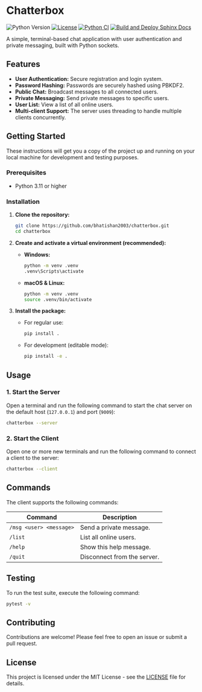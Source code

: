 # Chatterbox

![Python Version](https://img.shields.io/badge/python-3.11-blue.svg)
[![License](https://img.shields.io/github/license/bhatishan2003/chatterbox)](LICENSE)
[![Python CI](https://github.com/bhatishan2003/chatterbox/actions/workflows/python-app.yml/badge.svg)](https://github.com/bhatishan2003/chatterbox/actions/workflows/python-app.yml)
[![Build and Deploy Sphinx Docs](https://github.com/bhatishan2003/chatterbox/actions/workflows/sphinx.yml/badge.svg)](https://github.com/bhatishan2003/chatterbox/actions/workflows/sphinx.yml)

A simple, terminal-based chat application with user authentication and private messaging, built with Python sockets.

## Features

- **User Authentication:** Secure registration and login system.
- **Password Hashing:** Passwords are securely hashed using PBKDF2.
- **Public Chat:** Broadcast messages to all connected users.
- **Private Messaging:** Send private messages to specific users.
- **User List:** View a list of all online users.
- **Multi-client Support:** The server uses threading to handle multiple clients concurrently.

## Getting Started

These instructions will get you a copy of the project up and running on your local machine for development and testing purposes.

### Prerequisites

- Python 3.11 or higher

### Installation

1.  **Clone the repository:**

    ```bash
    git clone https://github.com/bhatishan2003/chatterbox.git
    cd chatterbox
    ```

2.  **Create and activate a virtual environment (recommended):**

    - **Windows:**

      ```bash
      python -m venv .venv
      .venv\Scripts\activate
      ```

    - **macOS & Linux:**
      ```bash
      python -m venv .venv
      source .venv/bin/activate
      ```

3.  **Install the package:**

    - For regular use:

      ```bash
      pip install .
      ```

    - For development (editable mode):
      ```bash
      pip install -e .
      ```

## Usage

### 1. Start the Server

Open a terminal and run the following command to start the chat server on the default host (`127.0.0.1`) and port (`9009`):

```bash
chatterbox --server
```

### 2. Start the Client

Open one or more new terminals and run the following command to connect a client to the server:

```bash
chatterbox --client
```

## Commands

The client supports the following commands:

| Command                 | Description                 |
| ----------------------- | --------------------------- |
| `/msg <user> <message>` | Send a private message.     |
| `/list`                 | List all online users.      |
| `/help`                 | Show this help message.     |
| `/quit`                 | Disconnect from the server. |

## Testing

To run the test suite, execute the following command:

```bash
pytest -v
```

## Contributing

Contributions are welcome! Please feel free to open an issue or submit a pull request.

## License

This project is licensed under the MIT License - see the [LICENSE](LICENSE) file for details.
